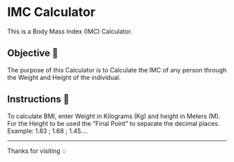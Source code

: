 <h1> IMC Calculator </h1>

This is a Body Mass Index (IMC) Calculator.

<h2>Objective 🎯</h2>
The purpose of this Calculator is to Calculate the IMC of any person through the Weight and Height of the individual.

<h2>Instructions 📖</h2>

To calculate BMI, enter Weight in Kilograms (Kg) and height in Meters (M).
For the Height to be used the “Final Point” to separate the decimal places.
Example: 1.83 ; 1.68 ; 1.45....
***
Thanks for visiting 💡
